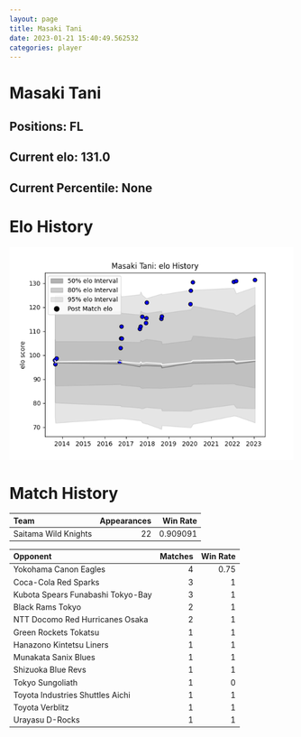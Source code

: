```yaml
---  
layout: page  
title: Masaki Tani  
date: 2023-01-21 15:40:49.562532  
categories: player  
---
```

# Masaki Tani

## Positions: FL

## Current elo: 131.0

## Current Percentile: None

# Elo History


![elo history](history_MasakiTani.png)
# Match History


| Team                 |   Appearances |   Win Rate |
|:---------------------|--------------:|-----------:|
| Saitama Wild Knights |            22 |   0.909091 |

| Opponent                          |   Matches |   Win Rate |
|:----------------------------------|----------:|-----------:|
| Yokohama Canon Eagles             |         4 |       0.75 |
| Coca-Cola Red Sparks              |         3 |       1    |
| Kubota Spears Funabashi Tokyo-Bay |         3 |       1    |
| Black Rams Tokyo                  |         2 |       1    |
| NTT Docomo Red Hurricanes Osaka   |         2 |       1    |
| Green Rockets Tokatsu             |         1 |       1    |
| Hanazono Kintetsu Liners          |         1 |       1    |
| Munakata Sanix Blues              |         1 |       1    |
| Shizuoka Blue Revs                |         1 |       1    |
| Tokyo Sungoliath                  |         1 |       0    |
| Toyota Industries Shuttles Aichi  |         1 |       1    |
| Toyota Verblitz                   |         1 |       1    |
| Urayasu D-Rocks                   |         1 |       1    |
